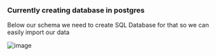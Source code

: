 ### Currently creating database in postgres

Below our schema we need to create SQL Database for that so we can easily import our data

![image](https://github.com/user-attachments/assets/7a47d158-8dae-4920-92ba-5b606c119fe8)


